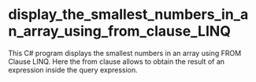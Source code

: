 # display_the_smallest_numbers_in_an_array_using_from_clause_LINQ

This C# program displays the smallest numbers in an array using FROM Clause LINQ. Here the from clause allows to obtain the result of an expression inside the query expression.
